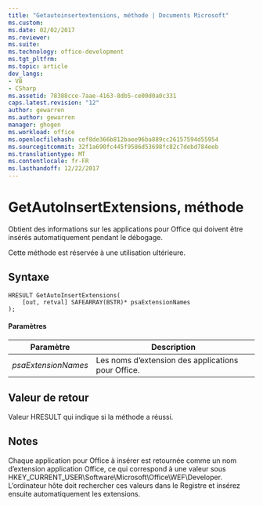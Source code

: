 ```yaml
---
title: "Getautoinsertextensions, méthode | Documents Microsoft"
ms.custom: 
ms.date: 02/02/2017
ms.reviewer: 
ms.suite: 
ms.technology: office-development
ms.tgt_pltfrm: 
ms.topic: article
dev_langs:
- VB
- CSharp
ms.assetid: 78388cce-7aae-4163-8db5-ce00d0a0c331
caps.latest.revision: "12"
author: gewarren
ms.author: gewarren
manager: ghogen
ms.workload: office
ms.openlocfilehash: cef8de366b812baee96ba889cc26157594d55954
ms.sourcegitcommit: 32f1a690fc445f9586d53698fc82c7debd784eeb
ms.translationtype: MT
ms.contentlocale: fr-FR
ms.lasthandoff: 12/22/2017
---
```

# <a name="getautoinsertextensions-method"></a>GetAutoInsertExtensions, méthode
  Obtient des informations sur les applications pour Office qui doivent être insérés automatiquement pendant le débogage.  
  
 Cette méthode est réservée à une utilisation ultérieure.  
  
## <a name="syntax"></a>Syntaxe  
  
```  
HRESULT GetAutoInsertExtensions(  
    [out, retval] SAFEARRAY(BSTR)* psaExtensionNames  
);  
```  
  
#### <a name="parameters"></a>Paramètres  
  
|Paramètre|Description|  
|---------------|-----------------|  
|*psaExtensionNames*|Les noms d’extension des applications pour Office.|  
  
## <a name="return-value"></a>Valeur de retour  
 Valeur HRESULT qui indique si la méthode a réussi.  
  
## <a name="remarks"></a>Notes  
 Chaque application pour Office à insérer est retournée comme un nom d’extension application Office, ce qui correspond à une valeur sous HKEY_CURRENT_USER\Software\Microsoft\Office\WEF\Developer. L’ordinateur hôte doit rechercher ces valeurs dans le Registre et insérez ensuite automatiquement les extensions.  
  
  
